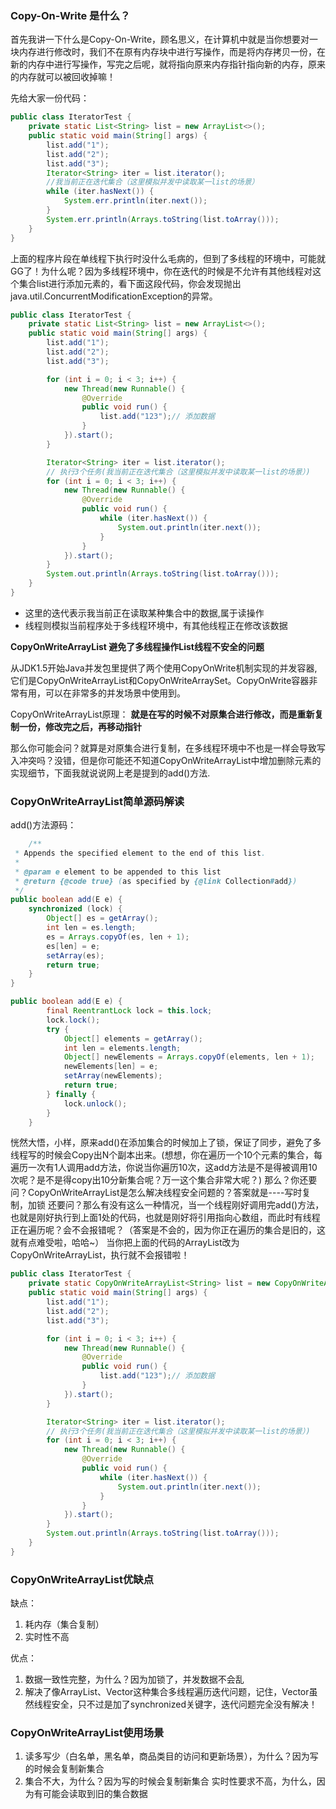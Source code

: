 ### Copy-On-Write 是什么？
首先我讲一下什么是Copy-On-Write，顾名思义，在计算机中就是当你想要对一块内存进行修改时，我们不在原有内存块中进行写操作，而是将内存拷贝一份，在新的内存中进行写操作，写完之后呢，就将指向原来内存指针指向新的内存，原来的内存就可以被回收掉嘛！

先给大家一份代码：
```java
public class IteratorTest {
	private static List<String> list = new ArrayList<>();
	public static void main(String[] args) {
		list.add("1");
		list.add("2");
		list.add("3");
		Iterator<String> iter = list.iterator();
		//我当前正在迭代集合（这里模拟并发中读取某一list的场景）
		while (iter.hasNext()) {
			System.err.println(iter.next());
		}
		System.err.println(Arrays.toString(list.toArray()));
	}
}
```

上面的程序片段在单线程下执行时没什么毛病的，但到了多线程的环境中，可能就GG了！为什么呢？因为多线程环境中，你在迭代的时候是不允许有其他线程对这个集合list进行添加元素的，看下面这段代码，你会发现抛出java.util.ConcurrentModificationException的异常。

```java
public class IteratorTest {
    private static List<String> list = new ArrayList<>();
    public static void main(String[] args) {
        list.add("1");
        list.add("2");
        list.add("3");

        for (int i = 0; i < 3; i++) {
            new Thread(new Runnable() {
                @Override
                public void run() {
                    list.add("123");// 添加数据
                }
            }).start();
        }

        Iterator<String> iter = list.iterator();
        // 执行3个任务(我当前正在迭代集合（这里模拟并发中读取某一list的场景）)
        for (int i = 0; i < 3; i++) {
            new Thread(new Runnable() {
                @Override
                public void run() {
                    while (iter.hasNext()) {
                        System.out.println(iter.next());
                    }
                }
            }).start();
        }
        System.out.println(Arrays.toString(list.toArray()));
    }
}
```
- 这里的迭代表示我当前正在读取某种集合中的数据,属于读操作
- 线程则模拟当前程序处于多线程环境中，有其他线程正在修改该数据

**CopyOnWriteArrayList 避免了多线程操作List线程不安全的问题**

从JDK1.5开始Java并发包里提供了两个使用CopyOnWrite机制实现的并发容器,它们是CopyOnWriteArrayList和CopyOnWriteArraySet。CopyOnWrite容器非常有用，可以在非常多的并发场景中使用到。

CopyOnWriteArrayList原理：
**就是在写的时候不对原集合进行修改，而是重新复制一份，修改完之后，再移动指针**

那么你可能会问？就算是对原集合进行复制，在多线程环境中不也是一样会导致写入冲突吗？没错，但是你可能还不知道CopyOnWriteArrayList中增加删除元素的实现细节，下面我就说说网上老是提到的add()方法.

### CopyOnWriteArrayList简单源码解读
add()方法源码：
```java
    /**
 * Appends the specified element to the end of this list.
 *
 * @param e element to be appended to this list
 * @return {@code true} (as specified by {@link Collection#add})
 */
public boolean add(E e) {
    synchronized (lock) {
        Object[] es = getArray();
        int len = es.length;
        es = Arrays.copyOf(es, len + 1);
        es[len] = e;
        setArray(es);
        return true;
    }
}
```
```java
public boolean add(E e) {
        final ReentrantLock lock = this.lock;
        lock.lock();
        try {
            Object[] elements = getArray();
            int len = elements.length;
            Object[] newElements = Arrays.copyOf(elements, len + 1);
            newElements[len] = e;
            setArray(newElements);
            return true;
        } finally {
            lock.unlock();
        }
    }
```

恍然大悟，小样，原来add()在添加集合的时候加上了锁，保证了同步，避免了多线程写的时候会Copy出N个副本出来。(想想，你在遍历一个10个元素的集合，每遍历一次有1人调用add方法，你说当你遍历10次，这add方法是不是得被调用10次呢？是不是得copy出10分新集合呢？万一这个集合非常大呢？)
那么？你还要问？CopyOnWriteArrayList是怎么解决线程安全问题的？答案就是----写时复制，加锁 还要问？那么有没有这么一种情况，当一个线程刚好调用完add()方法，也就是刚好执行到上面1处的代码，也就是刚好将引用指向心数组，而此时有线程正在遍历呢？会不会报错呢？（答案是不会的，因为你正在遍历的集合是旧的，这就有点难受啦，哈哈~）
当你把上面的代码的ArrayList改为CopyOnWriteArrayList，执行就不会报错啦！

```java
public class IteratorTest {
    private static CopyOnWriteArrayList<String> list = new CopyOnWriteArrayList<>();
    public static void main(String[] args) {
        list.add("1");
        list.add("2");
        list.add("3");

        for (int i = 0; i < 3; i++) {
            new Thread(new Runnable() {
                @Override
                public void run() {
                    list.add("123");// 添加数据
                }
            }).start();
        }

        Iterator<String> iter = list.iterator();
        // 执行3个任务(我当前正在迭代集合（这里模拟并发中读取某一list的场景）)
        for (int i = 0; i < 3; i++) {
            new Thread(new Runnable() {
                @Override
                public void run() {
                    while (iter.hasNext()) {
                        System.out.println(iter.next());
                    }
                }
            }).start();
        }
        System.out.println(Arrays.toString(list.toArray()));
    }
}
```

### CopyOnWriteArrayList优缺点
缺点：
1. 耗内存（集合复制）
2. 实时性不高

优点：
1. 数据一致性完整，为什么？因为加锁了，并发数据不会乱
2. 解决了像ArrayList、Vector这种集合多线程遍历迭代问题，记住，Vector虽然线程安全，只不过是加了synchronized关键字，迭代问题完全没有解决！

### CopyOnWriteArrayList使用场景

1. 读多写少（白名单，黑名单，商品类目的访问和更新场景），为什么？因为写的时候会复制新集合
2. 集合不大，为什么？因为写的时候会复制新集合
实时性要求不高，为什么，因为有可能会读取到旧的集合数据
